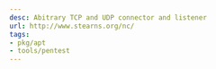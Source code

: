 ```yaml
---
desc: Abitrary TCP and UDP connector and listener
url: http://www.stearns.org/nc/
tags:
- pkg/apt
- tools/pentest
---
```

